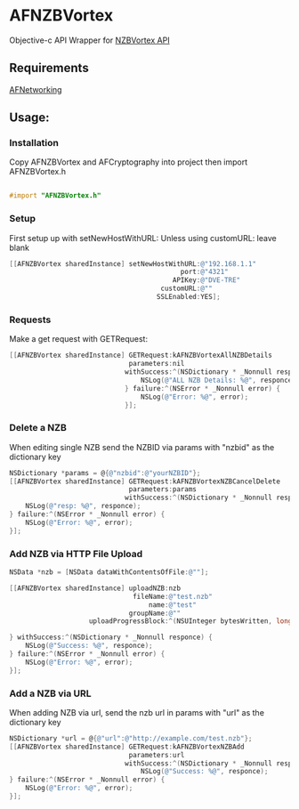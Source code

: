 # AFNZBVortex

Objective-c API Wrapper for [NZBVortex API](https://www.nzbvortex.com/developerconnect/Network_API_Documentation_1.6.pdf)

## Requirements 

[AFNetworking](https://github.com/AFNetworking/AFNetworking)

## Usage:

### Installation
Copy AFNZBVortex and AFCryptography into project then import AFNZBVortex.h

```Objective-c

#import "AFNZBVortex.h"

```

### Setup
First setup up with setNewHostWithURL:
Unless using customURL: leave blank 

```Objective-c
[[AFNZBVortex sharedInstance] setNewHostWithURL:@"192.168.1.1"
                                           port:@"4321"
                                         APIKey:@"DVE-TRE"
                                      customURL:@""
                                     SSLEnabled:YES];
```

### Requests
Make a get request with GETRequest:

```Objective-c
[[AFNZBVortex sharedInstance] GETRequest:kAFNZBVortexAllNZBDetails
                              parameters:nil
                             withSuccess:^(NSDictionary * _Nonnull responce) {
                                 NSLog(@"ALL NZB Details: %@", responce);
                             } failure:^(NSError * _Nonnull error) {
                                 NSLog(@"Error: %@", error);
                             }];
```

### Delete a NZB

When editing single NZB send the NZBID via params with "nzbid" as the dictionary key

```Objective-c
NSDictionary *params = @{@"nzbid":@"yourNZBID"};
[[AFNZBVortex sharedInstance] GETRequest:kAFNZBVortexNZBCancelDelete
                              parameters:params
                             withSuccess:^(NSDictionary * _Nonnull responce) {
    NSLog(@"resp: %@", responce);
} failure:^(NSError * _Nonnull error) {
    NSLog(@"Error: %@", error);
}];
```

### Add NZB via HTTP File Upload

```Objective-c
NSData *nzb = [NSData dataWithContentsOfFile:@""];

[[AFNZBVortex sharedInstance] uploadNZB:nzb
                               fileName:@"test.nzb"
                                   name:@"test"
                              groupName:@""
                    uploadProgressBlock:^(NSUInteger bytesWritten, long long totalBytesWritten, long long totalBytesExpectedToWrite) {

} withSuccess:^(NSDictionary * _Nonnull responce) {
    NSLog(@"Success: %@", responce);
} failure:^(NSError * _Nonnull error) {
    NSLog(@"Error: %@", error);
}];
```


### Add a NZB via URL

When adding NZB via url, send the nzb url in params with "url" as the dictionary key

```Objective-c
NSDictionary *url = @{@"url":@"http://example.com/test.nzb"};
[[AFNZBVortex sharedInstance] GETRequest:kAFNZBVortexNZBAdd
                              parameters:url
                             withSuccess:^(NSDictionary * _Nonnull responce) {
                                 NSLog(@"Success: %@", responce);
} failure:^(NSError * _Nonnull error) {
    NSLog(@"Error: %@", error);
}];
```
